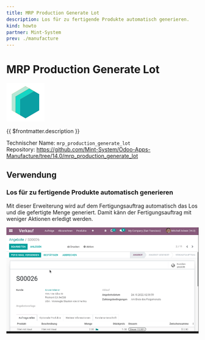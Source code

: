 ```yaml
---
title: MRP Production Generate Lot
description: Los für zu fertigende Produkte automatisch generieren.
kind: howto
partner: Mint-System
prev: ./manufacture
---
```


# MRP Production Generate Lot

![icon_oms_box](attachments/icons_odoo_mint_system.png)

{{ $frontmatter.description }}

Technischer Name: `mrp_production_generate_lot`\
Repository: <https://github.com/Mint-System/Odoo-Apps-Manufacture/tree/14.0/mrp_production_generate_lot>

## Verwendung

### Los für zu fertigende Produkte automatisch generieren

Mit dieser Erweiterung wird auf dem Fertigungsauftrag automatisch das Los und die gefertigte Menge generiert. Damit känn der Fertigungsauftrag mit weniger Aktionen erledigt werden.

![MRP Production Generate Lot](attachments/MRP%20Production%20Generate%20Lot.gif)
